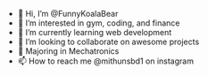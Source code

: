 - 👋 Hi, I’m @FunnyKoalaBear
- 🔱 I’m interested in gym, coding, and finance
- 🌱 I’m currently learning web development
- 💞️ I’m looking to collaborate on awesome projects
- 🦾 Majoring in Mechatronics
- 📫 How to reach me @mithunsbd1 on instagram     

<!---
FunnyKoalaBear/FunnyKoalaBear is a ✨ special ✨ repository because its `README.md` (this file) appears on your GitHub profile.
You can click the Preview link to take a look at your changes.
--->
